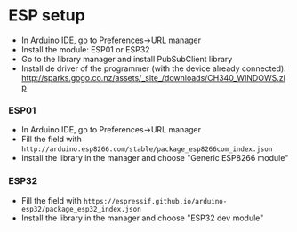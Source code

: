 # ESP setup
- In Arduino IDE, go to Preferences->URL manager
- Install the module: ESP01 or ESP32
- Go to the library manager and install PubSubClient library
- Install de driver of the programmer (with the device already connected): http://sparks.gogo.co.nz/assets/_site_/downloads/CH340_WINDOWS.zip

### ESP01
- In Arduino IDE, go to Preferences->URL manager
- Fill the field with `http://arduino.esp8266.com/stable/package_esp8266com_index.json`
- Install the library in the manager and choose "Generic ESP8266 module"

### ESP32
- Fill the field with `https://espressif.github.io/arduino-esp32/package_esp32_index.json`
- Install the library in the manager and choose "ESP32 dev module"
